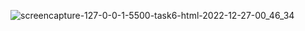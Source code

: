 ![screencapture-127-0-0-1-5500-task6-html-2022-12-27-00_46_34](https://user-images.githubusercontent.com/121230559/209577797-a70d597b-7e7d-4dcd-aba5-7d658ccb7dec.png)
